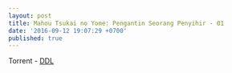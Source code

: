 ```yaml
---
layout: post
title: Mahou Tsukai no Yome: Pengantin Seorang Penyihir - 01
date: '2016-09-12 19:07:29 +0700'
published: true
---
```

Torrent - [DDL][MahouTsukai01]


[MahouTsukai01]: http://www.solidfiles.com/v/Vvg3A2eyeWxaG
